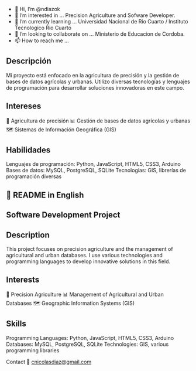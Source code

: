 - 👋 Hi, I’m @ndiazok
- 👀 I’m interested in ... Precision Agriculture and Sofware Developer.
- 🌱 I’m currently learning ... Universidad Nacional de Rio Cuarto / Instituto Tecnologico Rio Cuarto
- 💞️ I’m looking to collaborate on ... Ministerio de Educacion de Cordoba. 
- 📫 How to reach me ...

## Descripción
Mi proyecto está enfocado en la agricultura de precisión y la gestión de bases de datos agrícolas y urbanas. Utilizo diversas tecnologías y lenguajes de programación para desarrollar soluciones innovadoras en este campo.

## Intereses
🌱 Agricultura de precisión
📊 Gestión de bases de datos agrícolas y urbanas
🗺️ Sistemas de Información Geográfica (GIS)

## Habilidades
Lenguajes de programación: Python, JavaScript, HTML5, CSS3, Arduino
Bases de datos: MySQL, PostgreSQL, SQLite
Tecnologías: GIS, librerías de programación diversas

## 📄 README in English

## Software Development Project

## Description
This project focuses on precision agriculture and the management of agricultural and urban databases. I use various technologies and programming languages to develop innovative solutions in this field.

## Interests
🌱 Precision Agriculture
📊 Management of Agricultural and Urban Databases
🗺️ Geographic Information Systems (GIS)

## Skills
Programming Languages: Python, JavaScript, HTML5, CSS3, Arduino
Databases: MySQL, PostgreSQL, SQLite
Technologies: GIS, various programming libraries

Contact
📧 cnicolasdiaz@gmail.com


[twitter]: https://x.com/ndiazOk
[linkedin]: https://www.linkedin.com/in/ndiazok/
[QGIS]: https://qgis.org/es/
[SAGA]: http://www.saga-gis.org/en/
[HTML]: https://es.wikipedia.org/wiki/HTML5
[CSS]: https://es.wikipedia.org/wiki/Hoja_de_estilos_en_cascada/
[JS]: https://es.wikipedia.org/wiki/JavaScript/
[GITHUB]: https://github.com/
[PYTHON]: https://www.python.org/
